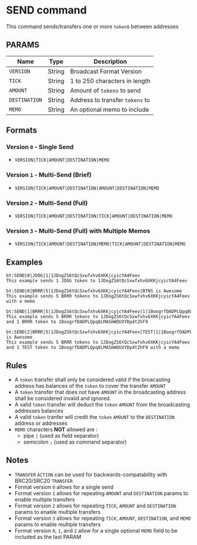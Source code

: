 # SEND command
This command sends/transfers one or more `token`s between addresses


## PARAMS
| Name          | Type   | Description                     |
| ------------- | ------ | ------------------------------- |
| `VERSION`     | String | Broadcast Format Version        |
| `TICK`        | String | 1 to 250 characters in length   |
| `AMOUNT`      | String | Amount of `tokens` to send      |
| `DESTINATION` | String | Address to transfer `tokens` to |
| `MEMO`        | String | An optional memo to include     |

## Formats

### Version `0` - Single Send
- `VERSION|TICK|AMOUNT|DESTINATION|MEMO`

### Version `1` - Multi-Send (Brief)
- `VERSION|TICK|AMOUNT|DESTINATION|AMOUNT|DESTINATION|MEMO`

### Version `2` - Multi-Send (Full)
- `VERSION|TICK|AMOUNT|DESTINATION|TICK|AMOUNT|DESTINATION|MEMO`

### Version `3` - Multi-Send (Full) with Multiple Memos
- `VERSION|TICK|AMOUNT|DESTINATION|MEMO|TICK|AMOUNT|DESTINATION|MEMO`


## Examples
```
bt:SEND|0|JDOG|1|1JDogZS6tQcSxwfxhv6XKKjcyicYA4Feev
This example sends 1 JDOG token to 1JDogZS6tQcSxwfxhv6XKKjcyicYA4Feev
```

```
bt:SEND|0|BRRR|5|1JDogZS6tQcSxwfxhv6XKKjcyicYA4Feev|BTNS is Awesome
This example sends 5 BRRR tokens to 1JDogZS6tQcSxwfxhv6XKKjcyicYA4Feev with a memo
```

```
bt:SEND|1|BRRR|5|1JDogZS6tQcSxwfxhv6XKKjcyicYA4Feev|1|1BoogrfDADPLQpq8LMASmWQUVYDp4t2hF9
This example sends 5 BRRR tokens to 1JDogZS6tQcSxwfxhv6XKKjcyicYA4Feev and 1 BRRR token to 1BoogrfDADPLQpq8LMASmWQUVYDp4t2hF9
```

```
bt:SEND|2|BRRR|5|1JDogZS6tQcSxwfxhv6XKKjcyicYA4Feev|TEST|1|1BoogrfDADPLQpq8LMASmWQUVYDp4t2hF9|BTNS is Awesome
This example sends 5 BRRR tokens to 1JDogZS6tQcSxwfxhv6XKKjcyicYA4Feev and 1 TEST token to 1BoogrfDADPLQpq8LMASmWQUVYDp4t2hF9 with a memo
```

## Rules
- A `token` transfer shall only be considered valid if the broacasting address has balances of the `token` to cover the transfer `AMOUNT`
- A `token` transfer that does _not_ have `AMOUNT` in the broadcasting address shall be considered invalid and ignored.
- A valid `token` transfer will deduct the `token` `AMOUNT` from the broadcasting addresses balances
- A valid `token` tranfer will credit the `token` `AMOUNT` to the `DESTINATION` address or addresses
- `MEMO` characters **NOT** allowed are :
   - pipe `|` (used as field separator)
   - semicolon `;` (used as command separator)

## Notes
- `TRANSFER` `ACTION` can be used for backwards-compatability with BRC20/SRC20 `TRANSFER`
- Format version `0` allows for a single send
- Format version `1` allows for repeating `AMOUNT` and `DESTINATION` params to enable multiple transfers
- Format version `2` allows for repeating `TICK`, `AMOUNT` and `DESTINATION` params to enable multiple transfers
- Format version `3` allows for repeating `TICK`, `AMOUNT`, `DESTINATION`, and `MEMO` params to enable multiple transfers
- Format version `0`, `1`, and `2` allow for a single optional `MEMO` field to be included as the last PARAM

